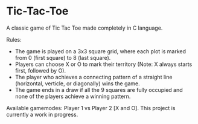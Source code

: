 # Tic-Tac-Toe
A classic game of Tic Tac Toe made completely in C language.

Rules:
- The game is played on a 3x3 square grid, where each plot is marked from 0 (first square) to 8 (last square).
- Players can choose X or O to mark their territory (Note: X always starts first, followed by O).
- The player who achieves a connecting pattern of a straight line (horizontal, verticle, or diagonally) wins the game.
- The game ends in a draw if all the 9 squares are fully occupied and none of the players achieve a winning pattern.

Available gamemodes: Player 1 vs Player 2 [X and O].
This project is currently a work in progress.

